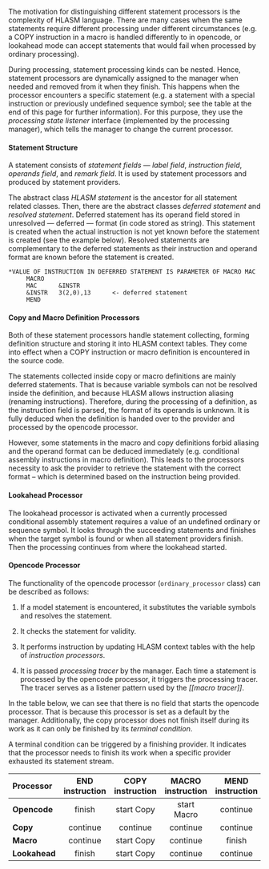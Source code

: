 The motivation for distinguishing different statement processors is the complexity of HLASM language. There are many cases when the same statements require different processing under different circumstances (e.g. a COPY instruction in a macro is handled differently to in opencode, or lookahead mode can accept statements that would fail when processed by ordinary processing).

During processing, statement processing kinds can be nested. Hence, statement processors are dynamically assigned to the manager when needed and removed from it when they finish. This happens when the processor encounters a specific statement (e.g. a statement with a special instruction or previously undefined sequence symbol; see the table at the end of this page for further information). For this purpose, they use the *processing state listener* interface (implemented by the processing manager), which tells the manager to change the current processor.

#### Statement Structure

A statement consists of *statement fields* — *label field*, *instruction field*, *operands field*, and *remark field*. It is used by statement processors and produced by statement providers.

The abstract class *HLASM statement* is the ancestor for all statement related classes. Then, there are the abstract classes *deferred statement* and *resolved statement*. Deferred statement has its operand field stored in unresolved — deferred — format (in code stored as string). This statement is created when the actual instruction is not yet known before the statement is created (see the example below). Resolved statements are complementary to the deferred statements as their instruction and operand format are known before the statement is created.

    *VALUE OF INSTRUCTION IN DEFERRED STATEMENT IS PARAMETER OF MACRO MAC
         MACRO
         MAC      &INSTR
         &INSTR   3(2,0),13      <- deferred statement
         MEND


#### Copy and Macro Definition Processors

Both of these statement processors handle statement collecting, forming definition structure and storing it into HLASM context tables. They come into effect when a COPY instruction or macro definition is encountered in the source code.

The statements collected inside copy or macro definitions are mainly deferred statements. That is because variable symbols can not be resolved inside the definition, and because HLASM allows instruction aliasing (renaming instructions). Therefore, during the processing of a definition, as the instruction field is parsed, the format of its operands is unknown. It is fully deduced when the definition is handed over to the provider and processed by the opencode processor.

However, some statements in the macro and copy definitions forbid aliasing and the operand format can be deduced immediately (e.g. conditional assembly instructions in macro definition). This leads to the processors necessity to ask the provider to retrieve the statement with the correct format – which is determined based on the instruction being provided.

#### Lookahead Processor

The lookahead processor is activated when a currently processed conditional assembly statement requires a value of an undefined ordinary or sequence symbol. It looks through the succeeding statements and finishes when the target symbol is found or when all statement providers finish. Then the processing continues from where the lookahead started.

#### Opencode Processor

The functionality of the opencode processor (`ordinary_processor` class) can be described as follows:

1.  If a model statement is encountered, it substitutes the variable symbols and resolves the statement.

2.  It checks the statement for validity.

3.  It performs instruction by updating HLASM context tables with the help of *instruction processors*.

4.  It is passed *processing tracer* by the manager. Each time a statement is processed by the opencode processor, it triggers the processing tracer. The tracer serves as a listener pattern used by the *[[macro tracer]]*.

In the table below, we can see that there is no field that starts the opencode processor. That is because this processor is set as a default by the manager. Additionally, the copy processor does not finish itself during its work as it can only be finished by its *terminal condition*.

A terminal condition can be triggered by a finishing provider. It indicates that the processor needs to finish its work when a specific provider exhausted its statement stream.

| **Processor** | END instruction  | COPY instruction    | MACRO instruction    | MEND instruction    | undefined symbol |
|:--------------|:---:|:---:|:---:|:---:|:---:|
| **Opencode**  | finish | start Copy | start Macro | continue | start Lookahead |
| **Copy**      | continue | continue | continue | continue | continue |
| **Macro**     | continue | start Copy | continue | finish | continue |
| **Lookahead** | finish | start Copy | continue | continue | continue |
